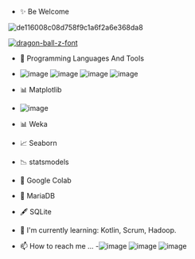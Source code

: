 - ✨ Be Welcome

![de116008c08d758f9c1a6f2a6e368da8](https://user-images.githubusercontent.com/89526250/131228176-e9958b57-4c05-4266-9616-a6f8f39c8261.gif)






<a href="https://fontmeme.com/dragon-ball-z-font/"><img src="https://fontmeme.com/permalink/210828/8906758efb671aaa9290343316f86e1c.png" alt="dragon-ball-z-font" border="0"></a>

- 🧰 Programming Languages And Tools
- ![image](https://user-images.githubusercontent.com/89526250/131229546-3425c6bc-10fe-47bf-afbd-88f6cb3df550.png)
![image](https://user-images.githubusercontent.com/89526250/131229550-0750e502-c8cf-4a42-ae57-87609cd2344c.png)
![image](https://user-images.githubusercontent.com/89526250/131229553-6eb1e2a6-5fd1-48b3-8713-9c640ae0b8c4.png)
![image](https://user-images.githubusercontent.com/89526250/131229587-1449279e-d106-4bd2-8189-6f259b886f87.png)
- 📊 Matplotlib
- ![image](https://user-images.githubusercontent.com/89526250/131230128-742f2852-e782-4dad-a7b2-455421466f85.png)
- 📊 Weka
- 📈 Seaborn 
- 📉 statsmodels
- 📓 Google Colab
- 🐋 MariaDB
- 🖋️  SQLite



- 📖 I'm currently learning: Kotlin, Scrum, Hadoop. 
- 📫 How to reach me ...
-![image](https://user-images.githubusercontent.com/89526250/131229870-0aafae92-edb8-4e34-94af-cb262c644606.png)
![image](https://user-images.githubusercontent.com/89526250/131229883-f886c750-2df3-48bb-afc1-f5cf226c762f.png)
![image](https://user-images.githubusercontent.com/89526250/131229891-b7d7d210-a4e4-4930-ae53-114d1b3866ee.png)




